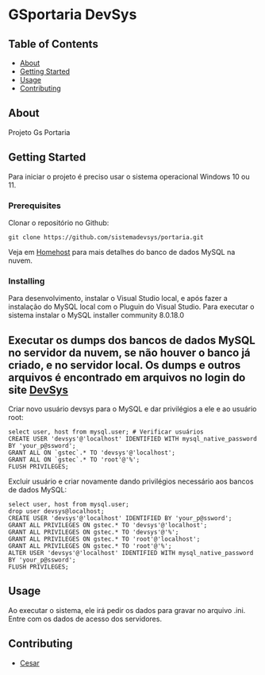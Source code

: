 # GSportaria DevSys

## Table of Contents

- [About](#about)
- [Getting Started](#getting_started)
- [Usage](#usage)
- [Contributing](#CONTRIBUTING)

## About <a name = "about"></a>

Projeto Gs Portaria

## Getting Started <a name = "getting_started"></a>


Para iniciar o projeto é preciso usar o sistema operacional Windows 10 ou 11.

### Prerequisites

Clonar o repositório no Github:

```
git clone https://github.com/sistemadevsys/portaria.git
```

Veja em [Homehost](https://homehost.com.br) para mais detalhes do banco de dados MySQL na nuvem.

### Installing

Para desenvolvimento, instalar o Visual Studio local, e após fazer a instalação do MySQL local com o Pluguin do Visual Studio. Para executar o sistema instalar o MySQL installer community 8.0.18.0

Executar os dumps dos bancos de dados MySQL no servidor da nuvem, se não houver o banco já criado, e no servidor local.
Os dumps e outros arquivos é encontrado em arquivos no login do site [DevSys](https://devsys.com.br)
 ----- 
Criar novo usuário devsys para o MySQL e dar privilégios a ele e ao usuário root:
```
select user, host from mysql.user; # Verificar usuários
CREATE USER 'devsys'@'localhost' IDENTIFIED WITH mysql_native_password BY 'your_p@ssword';
GRANT ALL ON `gstec`.* TO 'devsys'@'localhost';
GRANT ALL ON `gstec`.* TO 'root'@'%';
FLUSH PRIVILEGES;
```
Excluir usuário e criar novamente dando privilégios necessário aos bancos de dados MySQL:
```
select user, host from mysql.user;
drop user devsys@localhost;
CREATE USER 'devsys'@'localhost' IDENTIFIED BY 'your_p@ssword';
GRANT ALL PRIVILEGES ON gstec.* TO 'devsys'@'localhost';
GRANT ALL PRIVILEGES ON gstec.* TO 'devsys'@'%';
GRANT ALL PRIVILEGES ON gstec.* TO 'root'@'localhost';
GRANT ALL PRIVILEGES ON gstec.* TO 'root'@'%';
ALTER USER 'devsys'@'localhost' IDENTIFIED WITH mysql_native_password BY 'your_p@ssword';
FLUSH PRIVILEGES;
```

## Usage <a name = "usage"></a>

Ao executar o sistema, ele irá pedir os dados para gravar no arquivo .ini. Entre com os dados de acesso dos servidores.

## Contributing <a name = "CONTRIBUTING"></a>
- [Cesar](https://CesarAugusto88.github.io)